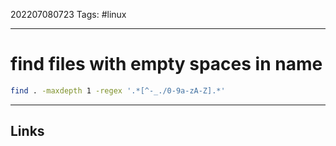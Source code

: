 202207080723
Tags: #linux

---

# find files with empty spaces in name

```bash
find . -maxdepth 1 -regex '.*[^-_./0-9a-zA-Z].*'
```

---
## Links